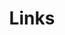 ---
title: Links
links:
  - title: GitHub
    description: Explore some samples of personal projects.
    website: https://github.com/wmbm
    image: https://github.githubassets.com/images/modules/logos_page/GitHub-Mark.png
  - title: LinkedIn
    description: Connect with me via Linkedin.
    website: https://www.linkedin.com/in/william-baker-morrison/
    image: https://external-content.duckduckgo.com/iu/?u=https%3A%2F%2Flogospng.org%2Fdownload%2Flinkedin%2Flogo-linkedin-icon-1536.png&f=1&nofb=1&ipt=d4214b9064e0552614f30328c2a496eb8f7aa67b503eeb17f29b894a4878c70f&ipo=images
menu:
    main: 
        weight: 5
        params:
            icon: link

comments: false
---